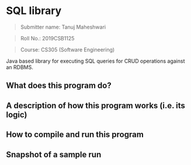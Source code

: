 # SQL library

> Submitter name: Tanuj Maheshwari

> Roll No.: 2019CSB1125

> Course: CS305 (Software Engineering)

Java based library for executing SQL queries for CRUD operations against an RDBMS.

## What does this program do?

## A description of how this program works (i.e. its logic)

## How to compile and run this program

## Snapshot of a sample run
